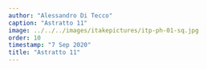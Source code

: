 ```yaml
---
author: "Alessandro Di Tecco"
caption: "Astratto 11"
image: ../../../images/itakepictures/itp-ph-01-sq.jpg
order: 10
timestamp: "7 Sep 2020"
title: "Astratto 11"
---
```

